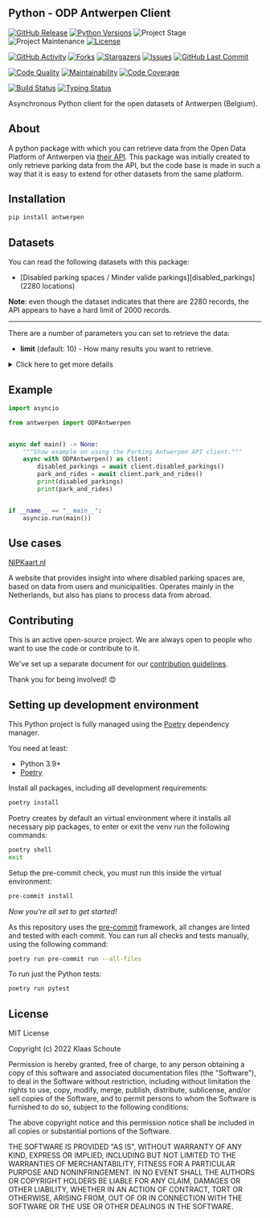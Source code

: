 ## Python - ODP Antwerpen Client

<!-- PROJECT SHIELDS -->
[![GitHub Release][releases-shield]][releases]
[![Python Versions][python-versions-shield]][pypi]
![Project Stage][project-stage-shield]
![Project Maintenance][maintenance-shield]
[![License][license-shield]](LICENSE)

[![GitHub Activity][commits-shield]][commits-url]
[![Forks][forks-shield]][forks-url]
[![Stargazers][stars-shield]][stars-url]
[![Issues][issues-shield]][issues-url]
[![GitHub Last Commit][last-commit-shield]][commits-url]

[![Code Quality][code-quality-shield]][code-quality]
[![Maintainability][maintainability-shield]][maintainability-url]
[![Code Coverage][codecov-shield]][codecov-url]

[![Build Status][build-shield]][build-url]
[![Typing Status][typing-shield]][typing-url]

Asynchronous Python client for the open datasets of Antwerpen (Belgium).

## About

A python package with which you can retrieve data from the Open Data Platform of Antwerpen via [their API][api]. This package was initially created to only retrieve parking data from the API, but the code base is made in such a way that it is easy to extend for other datasets from the same platform.

## Installation

```bash
pip install antwerpen
```

## Datasets

You can read the following datasets with this package:

- [Disabled parking spaces / Minder valide parkings][disabled_parkings] (2280 locations)

**Note**: even though the dataset indicates that there are 2280 records, the API appears to have a hard limit of 2000 records.

---

There are a number of parameters you can set to retrieve the data:

- **limit** (default: 10) - How many results you want to retrieve.

<details>
    <summary>Click here to get more details</summary>

### Disabled parking spaces

| Variable | Type | Description |
| :------- | :--- | :---------- |
| `entry_id` | string | The ID of this location |
| `number` | string | The number of parking spots on this location |
| `color` | string | The assigned color for this location |
| `address` | string | The address of this location |
| `gis_id` | string | The GIS ID of this location |
| `created` | datetime | The date this location was added to the dataset, not all locations have a value |
| `longitude` | float | The longitude of this location |
| `latitude` | float | The latitude of this location |

</details>

## Example

```python
import asyncio

from antwerpen import ODPAntwerpen


async def main() -> None:
    """Show example on using the Parking Antwerpen API client."""
    async with ODPAntwerpen() as client:
        disabled_parkings = await client.disabled_parkings()
        park_and_rides = await client.park_and_rides()
        print(disabled_parkings)
        print(park_and_rides)


if __name__ == "__main__":
    asyncio.run(main())
```

## Use cases

[NIPKaart.nl][nipkaart]

A website that provides insight into where disabled parking spaces are, based on data from users and municipalities. Operates mainly in the Netherlands, but also has plans to process data from abroad.

## Contributing

This is an active open-source project. We are always open to people who want to
use the code or contribute to it.

We've set up a separate document for our
[contribution guidelines](CONTRIBUTING.md).

Thank you for being involved! :heart_eyes:

## Setting up development environment

This Python project is fully managed using the [Poetry][poetry] dependency
manager.

You need at least:

- Python 3.9+
- [Poetry][poetry-install]

Install all packages, including all development requirements:

```bash
poetry install
```

Poetry creates by default an virtual environment where it installs all
necessary pip packages, to enter or exit the venv run the following commands:

```bash
poetry shell
exit
```

Setup the pre-commit check, you must run this inside the virtual environment:

```bash
pre-commit install
```

*Now you're all set to get started!*

As this repository uses the [pre-commit][pre-commit] framework, all changes
are linted and tested with each commit. You can run all checks and tests
manually, using the following command:

```bash
poetry run pre-commit run --all-files
```

To run just the Python tests:

```bash
poetry run pytest
```

## License

MIT License

Copyright (c) 2022 Klaas Schoute

Permission is hereby granted, free of charge, to any person obtaining a copy
of this software and associated documentation files (the "Software"), to deal
in the Software without restriction, including without limitation the rights
to use, copy, modify, merge, publish, distribute, sublicense, and/or sell
copies of the Software, and to permit persons to whom the Software is
furnished to do so, subject to the following conditions:

The above copyright notice and this permission notice shall be included in all
copies or substantial portions of the Software.

THE SOFTWARE IS PROVIDED "AS IS", WITHOUT WARRANTY OF ANY KIND, EXPRESS OR
IMPLIED, INCLUDING BUT NOT LIMITED TO THE WARRANTIES OF MERCHANTABILITY,
FITNESS FOR A PARTICULAR PURPOSE AND NONINFRINGEMENT. IN NO EVENT SHALL THE
AUTHORS OR COPYRIGHT HOLDERS BE LIABLE FOR ANY CLAIM, DAMAGES OR OTHER
LIABILITY, WHETHER IN AN ACTION OF CONTRACT, TORT OR OTHERWISE, ARISING FROM,
OUT OF OR IN CONNECTION WITH THE SOFTWARE OR THE USE OR OTHER DEALINGS IN THE
SOFTWARE.

[api]: https://portaal-stadantwerpen.opendata.arcgis.com
[nipkaart]: https://www.nipkaart.nl

<!-- MARKDOWN LINKS & IMAGES -->
[build-shield]: https://github.com/klaasnicolaas/python-antwerpen/actions/workflows/tests.yaml/badge.svg
[build-url]: https://github.com/klaasnicolaas/python-antwerpen/actions/workflows/tests.yaml
[code-quality-shield]: https://img.shields.io/lgtm/grade/python/g/klaasnicolaas/python-antwerpen.svg?logo=lgtm&logoWidth=18
[code-quality]: https://lgtm.com/projects/g/klaasnicolaas/python-antwerpen/context:python
[commits-shield]: https://img.shields.io/github/commit-activity/y/klaasnicolaas/python-antwerpen.svg
[commits-url]: https://github.com/klaasnicolaas/python-antwerpen/commits/main
[codecov-shield]: https://codecov.io/gh/klaasnicolaas/python-antwerpen/branch/main/graph/badge.svg?token=4Y4YAYHR2D
[codecov-url]: https://codecov.io/gh/klaasnicolaas/python-antwerpen
[forks-shield]: https://img.shields.io/github/forks/klaasnicolaas/python-antwerpen.svg
[forks-url]: https://github.com/klaasnicolaas/python-antwerpen/network/members
[issues-shield]: https://img.shields.io/github/issues/klaasnicolaas/python-antwerpen.svg
[issues-url]: https://github.com/klaasnicolaas/python-antwerpen/issues
[license-shield]: https://img.shields.io/github/license/klaasnicolaas/python-antwerpen.svg
[last-commit-shield]: https://img.shields.io/github/last-commit/klaasnicolaas/python-antwerpen.svg
[maintenance-shield]: https://img.shields.io/maintenance/yes/2022.svg
[maintainability-shield]: https://api.codeclimate.com/v1/badges/5041849456b7348f3bc7/maintainability
[maintainability-url]: https://codeclimate.com/github/klaasnicolaas/python-antwerpen/maintainability
[project-stage-shield]: https://img.shields.io/badge/project%20stage-experimental-yellow.svg
[pypi]: https://pypi.org/project/antwerpen/
[python-versions-shield]: https://img.shields.io/pypi/pyversions/antwerpen
[typing-shield]: https://github.com/klaasnicolaas/python-antwerpen/actions/workflows/typing.yaml/badge.svg
[typing-url]: https://github.com/klaasnicolaas/python-antwerpen/actions/workflows/typing.yaml
[releases-shield]: https://img.shields.io/github/release/klaasnicolaas/python-antwerpen.svg
[releases]: https://github.com/klaasnicolaas/python-antwerpen/releases
[stars-shield]: https://img.shields.io/github/stars/klaasnicolaas/python-antwerpen.svg
[stars-url]: https://github.com/klaasnicolaas/python-antwerpen/stargazers

[poetry-install]: https://python-poetry.org/docs/#installation
[poetry]: https://python-poetry.org
[pre-commit]: https://pre-commit.com
